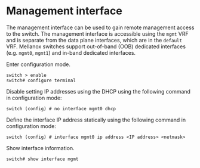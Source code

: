 # Management interface

The management interface can be used to gain remote management access to the switch. The management interface is accessible using the `mgmt` VRF and is separate from the data plane
interfaces, which are in the `default` VRF. Mellanox switches support out-of-band (OOB) dedicated interfaces (e.g. `mgmt0`, `mgmt1`) and in-band dedicated interfaces.

Enter configuration mode.

```console
switch > enable
switch# configure terminal
```

Disable setting IP addresses using the DHCP using the following command in configuration mode:

```console
switch (config) # no interface mgmt0 dhcp
```

Define the interface IP address statically using the following command in configuration mode:

```console
switch (config) # interface mgmt0 ip address <IP address> <netmask>
```

Show interface information.

```console
switch# show interface mgmt
```
